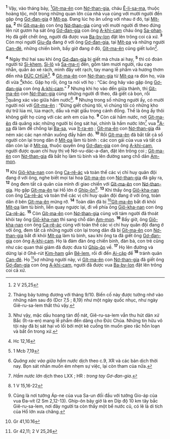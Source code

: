 <sup><b>1</b></sup> Vậy, vào tháng bảy, [^1@-0bf9a45b-600b-4090-8100-2305ec50b117][Gít-ma-ên]() con [Nơ-than-gia](), cháu [Ê-li-sa-ma](), thuộc hoàng tộc, một trong những quan lớn của nhà vua cùng với mười người đến gặp ông [Gơ-đan-gia]() ở [Mít-pa](). Đang lúc họ ăn uống với nhau ở đó, tại [Mít-pa](), <sup><b>2</b></sup> thì [Gít-ma-ên]() con ông [Nơ-than-gia]() cùng với mười người đi theo đứng lên rút gươm hạ sát ông [Gơ-đan-gia]() con ông [A-khi-cam]() cháu ông [Sa-phan](). Họ đã giết chết ông, người đã được vua [Ba-by-lon]() đặt lên trông coi cả xứ. <sup><b>3</b></sup> Còn mọi người [Giu-đa]() đang ở với ông [Gơ-đan-gia](), tại [Mít-pa]() và những người [Can-đê](), những chiến binh, bấy giờ đang ở đó, [Gít-ma-ên]() cũng giết luôn[^1-0bf9a45b-600b-4090-8100-2305ec50b117].

<sup><b>4</b></sup> Ngày thứ hai sau khi ông [Gơ-đan-gia]() bị giết mà chưa ai hay, <sup><b>5</b></sup> thì có đoàn người từ [Si-khem](), [Si-lô]() và [Sa-ma-ri]() đến, gồm tám mươi người, râu cạo nhẵn, quần áo xé rách, mình đầy vết rạch, tay mang lễ phẩm và hương thơm đến nhà [ĐỨC CHÚA]()[^2-0bf9a45b-600b-4090-8100-2305ec50b117]. <sup><b>6</b></sup> [Gít-ma-ên]() con [Nơ-than-gia]() từ [Mít-pa]() ra đón họ, vừa đi vừa [^2@-0bf9a45b-600b-4090-8100-2305ec50b117]khóc. Gặp họ rồi, ông ta nói với họ : “Các ông hãy vào gặp ông [Gơ-đan-gia]() con ông [A-khi-cam]().” <sup><b>7</b></sup> Nhưng khi họ vào đến giữa thành, thì [Gít-ma-ên]() con [Nơ-than-gia]() cùng những người đi theo, đã giết cả bọn, rồi [^3@-0bf9a45b-600b-4090-8100-2305ec50b117]quăng xác vào giữa hầm nước[^3-0bf9a45b-600b-4090-8100-2305ec50b117]. <sup><b>8</b></sup> Nhưng trong số những người ấy, có mười người nói với [Gít-ma-ên]() : “Đừng giết chúng tôi, vì chúng tôi có những kho dự trữ lúa mì, lúa mạch, dầu và mật giấu trong cánh đồng. Thế là ông ấy thôi không giết họ cùng với các anh em của họ. <sup><b>9</b></sup> Còn cái hầm nước, nơi [Gít-ma-ên]() đã quăng xác những người bị ông sát hại, chính là hầm nước lớn[^4-0bf9a45b-600b-4090-8100-2305ec50b117] vua [^4@-0bf9a45b-600b-4090-8100-2305ec50b117][A-xa]() đã làm để chống lại [Ba-sa](), vua [Ít-ra-en]() ; [Gít-ma-ên]() con [Nơ-than-gia]() đã ném xác các nạn nhân xuống đầy hầm đó. <sup><b>10</b></sup> Rồi [Gít-ma-ên]() đã bắt tất cả số người còn lại trong dân ở [Mít-pa]() làm tù binh : các con gái của vua và tất cả dân còn lại ở [Mít-pa](), thuộc quyền ông [Gơ-đan-gia]() con ông [A-khi-cam](), người được quan chỉ huy thị vệ Nơ-vu-dác-a-đan, đặt lên trông coi ; [Gít-ma-ên]() con [Nơ-than-gia]() đã bắt họ làm tù binh và lên đường sang chỗ dân [Am-mon]().

<sup><b>11</b></sup> Khi [Giô-kha-nan]() con ông [Ca-rê-ác]() và toàn thể các vị chỉ huy quân đội đang ở với ông, nghe biết mọi tai hoạ [Gít-ma-ên]() con [Nơ-than-gia]() đã gây ra, <sup><b>12</b></sup> ông đem tất cả quân của mình đi giao chiến với [Gít-ma-ên]() con [Nơ-than-gia](). Họ gặp [Gít-ma-ên]() tại Hồ lớn ở [Ghíp-ôn]()[^5-0bf9a45b-600b-4090-8100-2305ec50b117]. <sup><b>13</b></sup> Khi thấy ông [Giô-kha-nan]() con ông [Ca-rê-ác]() và toàn thể các vị chỉ huy quân đội đang ở với ông, toàn dân ở bên [Gít-ma-ên]() mừng rỡ. <sup><b>14</b></sup> Toàn dân đã bị [^5@-0bf9a45b-600b-4090-8100-2305ec50b117][Gít-ma-ên]() bắt đi khỏi [Mít-pa]() làm tù binh, liền quay ngược lại, đi về phía ông [Giô-kha-nan]() con ông [Ca-rê-ác](). <sup><b>15</b></sup> Còn [Gít-ma-ên]() con [Nơ-than-gia]() cùng với tám người đã thoát khỏi tay ông [Giô-kha-nan]() thì sang chỗ dân [Am-mon](). <sup><b>16</b></sup> Bấy giờ, ông [Giô-kha-nan]() con ông [Ca-rê-ác]() cùng với toàn thể các vị chỉ huy quân đội đang ở với ông, đem tất cả những người còn lại trong dân đã bị [Gít-ma-ên]() con [Nơ-than-gia]() bắt đi khỏi [Mít-pa]() làm tù binh, sau khi ông ta đã giết ông [Gơ-đan-gia]() con ông [A-khi-cam](). Họ là đám đàn ông chiến binh, đàn bà, con trẻ cũng như các quan thái giám đã được đưa từ [Ghíp-ôn]() về. <sup><b>17</b></sup> Họ lên đường và dừng lại ở Ghê-rút [Kim-ham]() gần [Bê-lem](), rồi đi đến [Ai-cập]() để <sup><b>18</b></sup> tránh quân [Can-đê](). Họ [^6@-0bf9a45b-600b-4090-8100-2305ec50b117]sợ những người này, vì [Gít-ma-ên]() con [Nơ-than-gia]() đã giết ông [Gơ-đan-gia]() con ông [A-khi-cam](), người đã được vua [Ba-by-lon]() đặt lên trông coi cả xứ.

[^1-0bf9a45b-600b-4090-8100-2305ec50b117]: Tháng bảy tương đương với tháng 9/10. Biến cố này được tưởng nhớ vào những năm sau đó (Dcr 7,5 ; 8,19) như một ngày quốc nhục, như ngày Giê-ru-sa-lem thất thủ vậy.
[^2-0bf9a45b-600b-4090-8100-2305ec50b117]: Như vậy, mặc dầu hoang tàn đổ nát, Giê-ru-sa-lem vẫn thu hút dân xứ Bắc (Ít-ra-en) mang lễ phẩm đến dâng cho Đức Chúa. Những tín hữu vô tội này đã bị sát hại vô lối bởi một kẻ cuồng tín muốn gieo rắc hỗn loạn và bất ổn trong xứ.
[^3-0bf9a45b-600b-4090-8100-2305ec50b117]: *Quăng xác vào giữa hầm nước* dịch theo c.9, XR và các bản dịch thời nay. Bọn sát nhân muốn ém nhẹm sự việc, lại còn tham của nữa.
[^4-0bf9a45b-600b-4090-8100-2305ec50b117]: *Hầm nước lớn* dịch theo LXX ; HR : *trong tay Gơ-đan-gia*.
[^5-0bf9a45b-600b-4090-8100-2305ec50b117]: Cũng là nơi tướng Áp-ne của vua Sa-un đối đầu với tướng Gio-áp của vua Đa-vít (2 Sm 2,12-13). Ghíp-ôn bây giờ là en Díp độ 10 km tây bắc Giê-ru-sa-lem, nơi đây người ta còn thấy một bể nước cũ, có lẽ là di tích của Hồ lớn xưa chăng.
[^1@-0bf9a45b-600b-4090-8100-2305ec50b117]: 2 V 25,25
[^2@-0bf9a45b-600b-4090-8100-2305ec50b117]: Hc 12,16
[^3@-0bf9a45b-600b-4090-8100-2305ec50b117]: 1 Mcb 7,19
[^4@-0bf9a45b-600b-4090-8100-2305ec50b117]: 1 V 15,16-22
[^5@-0bf9a45b-600b-4090-8100-2305ec50b117]: Gr 41,10.16
[^6@-0bf9a45b-600b-4090-8100-2305ec50b117]: Gr 42,11; 2 V 25,26